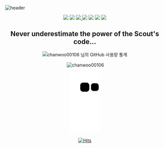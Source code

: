 ![header](https://capsule-render.vercel.app/api?type=wave&color=auto&height=300&section=header&text=Teemo!%20&fontSize=90)
<div align="center">
  <a href="https://www.python.org/" target="_blank"><img src="https://img.shields.io/badge/Python-3776AB?style=flat-square&logo=Python&logoColor=white"></a>
  <a href="https://www.kia.com/kr/main.html" target="_blank"><img src="https://img.shields.io/badge/KIA-05141f?style=flat-square&logo=Kia&logoColor=white"/></a>
  <a href="https://www.typescriptlang.org" target="_blank">
    <img src="https://img.shields.io/badge/TypeScript-3178C6?style=flat-square&logo=TypeScript&logoColor=white"/>
  </a>
  <a href="https://ko.reactjs.org/" target="_blank"><img src="https://img.shields.io/badge/React-61DAFB?style=flat-square&logo=React&logoColor=white"/></a>
  <a href="https://ko.redux.js.org/" target="_blank"><img src="https://img.shields.io/badge/Redux-764ABC?style=flat-square&logo=Redux&logoColor=#764ABC"/></a>
  <a href="https://pypi.org/project/numpy/" target="_blank"><img src="https://img.shields.io/badge/NumPy-013243?style=flat-square&logo=NumPy&logoColor=white"/></a>
  <a href="https://www.oracle.com/kr/index.html" target="_blank"><img src="https://img.shields.io/badge/Java-007396?style=flat-square&logo=Java&logoColor=white"/></a>


  ## Never underestimate the power of the Scout's code...

  ![chanwoo00106 님의 GitHub 사용량 통계](https://github-readme-stats.vercel.app/api?username=chanwoo00106&bg_color=30,e96443,904e95&title_color=fff&text_color=fff)

  <p>&nbsp;<img align="center" src="https://github-readme-stats.vercel.app/api/top-langs?username=chanwoo00106&show_icons=true&locale=en&" alt="chanwoo00106" /></p>
  
  ![snake?](https://raw.githubusercontent.com/muhiqsimui/muhiqsimui/output/github-contribution-grid-snake.svg)

  [![Hits](https://hits.seeyoufarm.com/api/count/incr/badge.svg?url=https%3A%2F%2Fgithub.com%2Fchanwoo00106%2Fhit-counter&count_bg=%23CD84F1&title_bg=%23F9CA24&icon=stackoverflow.svg&icon_color=%23FFFFFF&title=Teemo!&edge_flat=false)](https://hits.seeyoufarm.com)
</div>
